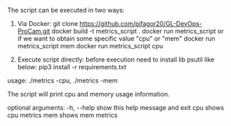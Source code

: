 The script can be executed in two ways:
1. Via Docker: 
git clone https://github.com/pifagor20/GL-DevOps-ProCam.git
docker build -t metrics_script .
docker run metrics_script
or
if we want to obtain some specific value "cpu" or "mem"
docker run metrics_script mem
docker run metrics_script cpu

2. Execute script directly:
before execution need to install lib psutil like below:
pip3 install -r requirements.txt

usage: ./metrics -cpu, ./metrics -mem

The script will print cpu and memory usage information.

optional arguments:
  -h, --help  show this help message and exit
  cpu        shows cpu metrics
  mem        shows mem metrics
